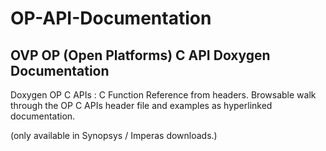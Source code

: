 # OP-API-Documentation

## OVP OP (Open Platforms) C API Doxygen Documentation
Doxygen OP C APIs : C Function Reference from headers. 
Browsable walk through the OP C APIs header file and examples as hyperlinked documentation.

(only available in Synopsys / Imperas downloads.)

